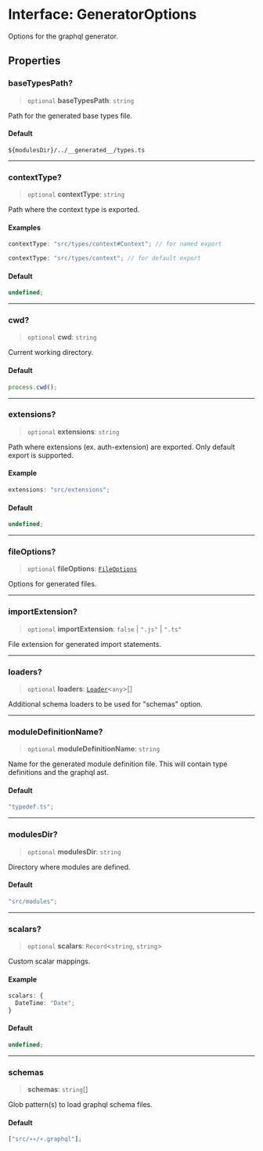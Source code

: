 # Interface: GeneratorOptions

Options for the graphql generator.

## Properties

### baseTypesPath?

> `optional` **baseTypesPath**: `string`

Path for the generated base types file.

#### Default

`${modulesDir}/../__generated__/types.ts`

---

### contextType?

> `optional` **contextType**: `string`

Path where the context type is exported.

#### Examples

```ts
contextType: "src/types/context#Context"; // for named export
```

```ts
contextType: "src/types/context"; // for default export
```

#### Default

```ts
undefined;
```

---

### cwd?

> `optional` **cwd**: `string`

Current working directory.

#### Default

```ts
process.cwd();
```

---

### extensions?

> `optional` **extensions**: `string`

Path where extensions (ex. auth-extension) are exported. Only default export is supported.

#### Example

```ts
extensions: "src/extensions";
```

#### Default

```ts
undefined;
```

---

### fileOptions?

> `optional` **fileOptions**: [`FileOptions`](../../generator-sdk/interfaces/FileOptions.md)

Options for generated files.

---

### importExtension?

> `optional` **importExtension**: `false` \| `".js"` \| `".ts"`

File extension for generated import statements.

---

### loaders?

> `optional` **loaders**: [`Loader`](../../generator-sdk/interfaces/Loader.md)\<`any`\>[]

Additional schema loaders to be used for "schemas" option.

---

### moduleDefinitionName?

> `optional` **moduleDefinitionName**: `string`

Name for the generated module definition file. This will contain type definitions and the graphql ast.

#### Default

```ts
"typedef.ts";
```

---

### modulesDir?

> `optional` **modulesDir**: `string`

Directory where modules are defined.

#### Default

```ts
"src/modules";
```

---

### scalars?

> `optional` **scalars**: `Record`\<`string`, `string`\>

Custom scalar mappings.

#### Example

```ts
scalars: {
  DateTime: "Date";
}
```

#### Default

```ts
undefined;
```

---

### schemas

> **schemas**: `string`[]

Glob pattern(s) to load graphql schema files.

#### Default

```ts
["src/∗∗/∗.graphql"];
```

